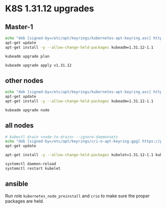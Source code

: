 # K8S 1.31.12 upgrades

## Master-1

```bash
echo "deb [signed-by=/etc/apt/keyrings/kubernetes-apt-keyring.asc] https://pkgs.k8s.io/core:/stable:/v1.31/deb/ /" > /etc/apt/sources.list.d/kubernetes.list
apt-get update
apt-get install -y --allow-change-held-packages kubeadm=1.31.12-1.1

kubeadm upgrade plan

kubeadm upgrade apply v1.31.12
```

## other nodes

```bash
echo "deb [signed-by=/etc/apt/keyrings/kubernetes-apt-keyring.asc] https://pkgs.k8s.io/core:/stable:/v1.31/deb/ /" > /etc/apt/sources.list.d/kubernetes.list
apt-get update
apt-get install -y --allow-change-held-packages kubeadm=1.31.12-1.1

kubeadm upgrade node
```

## all nodes

```bash
# kubectl drain <node-to-drain> --ignore-daemonsets
echo "deb [signed-by=/etc/apt/keyrings/cri-o-apt-keyring.gpg] https://pkgs.k8s.io/addons:/cri-o:/stable:/v1.31/deb/ /" > /etc/apt/sources.list.d/cri-o.list
apt-get update

apt-get install -y --allow-change-held-packages kubelet=1.31.12-1.1 kubectl=1.31.12-1.1 cri-o=1.31.5-1.1

systemctl daemon-reload
systemctl restart kubelet
```

## ansible

Run role `kubernetes_node_preinstall` and `crio` to make sure the proper packages are held.
